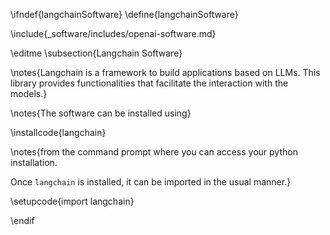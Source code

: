 \ifndef{langchainSoftware}
\define{langchainSoftware}

\include{_software/includes/openai-software.md}

\editme
\subsection{Langchain Software}

\notes{Langchain is a framework to build applications based on LLMs. This library provides functionalities that facilitate the interaction with the models.}

\notes{The software can be installed using}

\installcode{langchain}

\notes{from the command prompt where you can access your python installation.

Once `langchain` is installed, it can be imported in the usual manner.}

\setupcode{import langchain}


\endif
